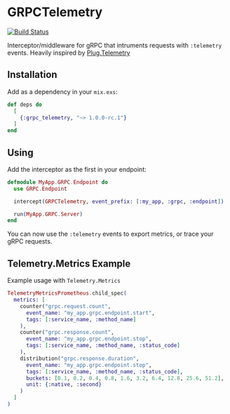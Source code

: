 # GRPCTelemetry

[![Build Status](https://travis-ci.org/soundtrackyourbrand/grpc-telemetry.svg?branch=master)](https://travis-ci.org/soundtrackyourbrand/grpc-telemetry)

Interceptor/middleware for gRPC that intruments requests with `:telemetry` events. Heavily inspired by [Plug.Telemetry](https://github.com/elixir-plug/plug/blob/master/lib/plug/telemetry.ex)

## Installation
Add as a dependency in your `mix.exs`:

```elixir
def deps do
  [
    {:grpc_telemetry, "~> 1.0.0-rc.1"}
  ]
end
```

## Using
Add the interceptor as the first in your endpoint:

```elixir
defmodule MyApp.GRPC.Endpoint do
  use GRPC.Endpoint

  intercept(GRPCTelemetry, event_prefix: [:my_app, :grpc, :endpoint])

  run(MyApp.GRPC.Server)
end

```

You can now use the `:telemetry` events to export metrics, or trace
your gRPC requests.

## Telemetry.Metrics Example
Example usage with `Telemetry.Metrics`

```elixir
TelemetryMetricsPrometheus.child_spec(
  metrics: [
    counter("grpc.request.count",
      event_name: "my_app.grpc.endpoint.start",
      tags: [:service_name, :method_name]
    ),
    counter("grpc.response.count",
      event_name: "my_app.grpc.endpoint.stop",
      tags: [:service_name, :method_name, :status_code]
    ),
    distribution("grpc.response.duration",
      event_name: "my_app.grpc.endpoint.stop",
      tags: [:service_name, :method_name, :status_code],
      buckets: [0.1, 0.2, 0.4, 0.8, 1.6, 3.2, 6.4, 12.8, 25.6, 51.2],
      unit: {:native, :second}
    )
  ]
)
```
